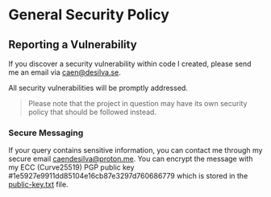 # General Security Policy

## Reporting a Vulnerability

If you discover a security vulnerability within code I created, please send me an email via caen@desilva.se.

All security vulnerabilities will be promptly addressed.

> Please note that the project in question may have its own security policy that should be followed instead.

### Secure Messaging

If your query contains sensitive information, you can contact me through my secure email caendesilva@proton.me.
You can encrypt the message with my ECC (Curve25519) PGP public key #1e5927e9911dd85104e16cb87e3297d760686779
which is stored in the [public-key.txt](public-key.txt) file.

